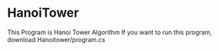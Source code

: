 # HanoiTower

This Program is Hanoi Tower Algorithm
If you want to run this program, download Hanoitower/program.cs
